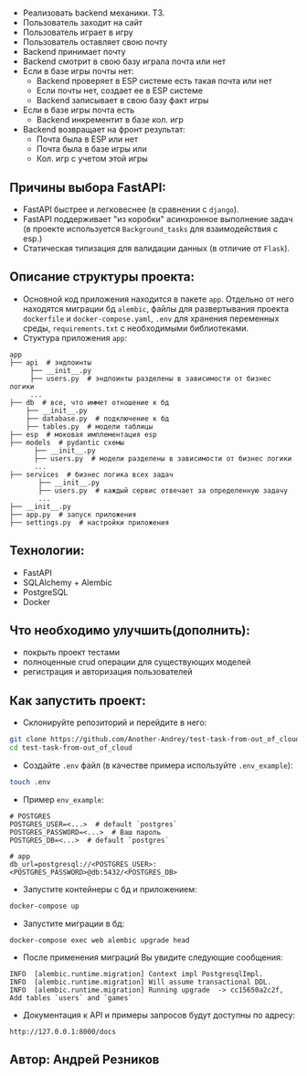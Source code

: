 # 
- Реализовать backend механики. ТЗ.
- Пользователь заходит на сайт
- Пользователь играет в игру
- Пользователь оставляет свою почту
- Backend принимает почту
- Backend смотрит в свою базу играла почта или нет
- Если в базе игры почты нет:
     - Backend проверяет в ESP системе есть такая почта или нет
     - Если почты нет, создает ее в ESP системе
     - Backend записывает в свою базу факт игры
- Если в базе игры почта есть
     - Backend инкрементит в базе кол. игр
- Backend возвращает на фронт результат: 
     - Почта была в ESP или нет 
     - Почта была в базе игры или
     - Кол. игр с учетом этой игры

## Причины выбора FastAPI:
- FastAPI быстрее и легковеснее (в сравнении с `django`).
- FastAPI поддерживает "из коробки" асинхронное выполнение задач (в проекте используется `Background_tasks` для взаимодействия с esp.)
- Статическая типизация для валидации данных (в отличие от `Flask`).
## Описание структуры проекта:
- Основной код приложения находится в пакете `app`. Отдельно от него находятся миграции бд `alembic`, файлы для развертывания проекта `dockerfile` и `docker-compose.yaml`, `.env` для хранения переменных среды, `requirements.txt` с необходимыми библиотеками.
- Стуктура приложения `app`:
```
app
├── api  # эндпоинты
     ├── __init__.py
     ├── users.py  # эндпоинты разделены в зависимости от бизнес логики
     ...
├── db  # все, что иммет отношение к бд
    ├── __init__.py
    ├── database.py  # подключение к бд
    ├── tables.py  # модели таблицы 
├── esp  # моковая имплементация esp
├── models  # pydantic схемы
      ├── __init__.py
      ├── users.py  # модели разделены в зависимости от бизнес логики
      ...
├── services  # бизнес логика всех задач
       ├── __init__.py
       ├── users.py  # каждый сервис отвечает за определенную задачу
       ...
├── __init__.py
├── app.py  # запуск приложения
├── settings.py  # настройки приложения
```
## Технологии:
- FastAPI
- SQLAlchemy + Alembic
- PostgreSQL
- Docker
## Что необходимо улучшить(дополнить):
- покрыть проект тестами
- полноценные crud операции для существующих моделей
- регистрация и авторизация пользователей
## Как запустить проект:
- Склонируйте репозиторий и перейдите в него:
```bash
git clone https://github.com/Another-Andrey/test-task-from-out_of_cloud.git
cd test-task-from-out_of_cloud
```
- Создайте `.env` файл (в качестве примера используйте `.env_example`):
```bash
touch .env
```
- Пример `env_example`:
```
# POSTGRES
POSTGRES_USER=<...>  # default `postgres`
POSTGRES_PASSWORD=<...>  # Ваш пароль
POSTGRES_DB=<...>  # default `postgres`

# app
db_url=postgresql://<POSTGRES_USER>:<POSTGRES_PASSWORD>@db:5432/<POSTGRES_DB>
```
- Запустите контейнеры с бд и приложением:
```bash
docker-compose up
```
- Запустите миграции в бд:
```
docker-compose exec web alembic upgrade head
```
- После применения миграций Вы увидите следующие сообщения:
```
INFO  [alembic.runtime.migration] Context impl PostgresqlImpl.
INFO  [alembic.runtime.migration] Will assume transactional DDL.
INFO  [alembic.runtime.migration] Running upgrade  -> cc15650a2c2f, Add tables `users` and `games`
```
- Документация к API и примеры запросов будут доступны по адресу:
```
http://127.0.0.1:8000/docs
```

## Автор: Андрей Резников
